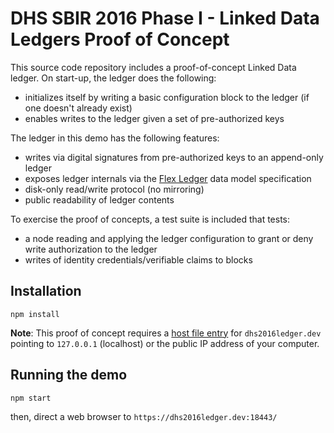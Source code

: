 # DHS SBIR 2016 Phase I - Linked Data Ledgers Proof of Concept

This source code repository includes a proof-of-concept Linked
Data ledger. On start-up, the ledger does the following:

* initializes itself by writing a basic configuration block 
  to the ledger (if one doesn't already exist)
* enables writes to the ledger given a set of pre-authorized keys

The ledger in this demo has the following features:

* writes via digital signatures from pre-authorized keys to an
  append-only ledger
* exposes ledger internals via the [Flex Ledger][] data model 
  specification
* disk-only read/write protocol (no mirroring)
* public readability of ledger contents

To exercise the proof of concepts, a test suite is included
that tests:

* a node reading and applying the ledger configuration to grant
  or deny write authorization to the ledger
* writes of identity credentials/verifiable claims to blocks

## Installation

```
npm install
```

**Note**: This proof of concept requires a [host file entry][] 
for `dhs2016ledger.dev` pointing to `127.0.0.1` (localhost)
or the public IP address of your computer.

## Running the demo

```
npm start
```

then, direct a web browser to `https://dhs2016ledger.dev:18443/`

[host file entry]:http://www.howtogeek.com/howto/27350/beginner-geek-how-to-edit-your-hosts-file/
[Flex Ledger]:https://digitalbazaar.github.io/flex-ledger/
